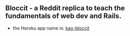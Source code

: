 ## Bloccit - a Reddit replica to teach the fundamentals of web dev and Rails.

- the Heroku app name is: [kao-bloccit](https://kao-bloccit.herokuapp.com)
